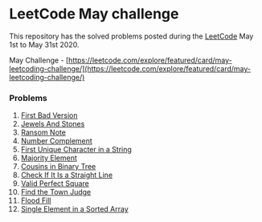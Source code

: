 
# LeetCode May challenge
This repository has the solved problems posted during the [LeetCode]([https://leetcode.com/].(https://leetcode.com/)) May 1st to May 31st 2020.

May Challenge - [https://leetcode.com/explore/featured/card/may-leetcoding-challenge/](https://leetcode.com/explore/featured/card/may-leetcoding-challenge/)

### Problems
1. [First Bad Version](https://github.com/arunkumars0807/leet-code-may-challenge/blob/master/FirstBadVersion.js)
2. [Jewels And Stones](https://github.com/arunkumars0807/leet-code-may-challenge/blob/master/JewelsAndStones.js)
3. [Ransom Note](https://github.com/arunkumars0807/leet-code-may-challenge/blob/master/RansomNote.js)
4. [Number Complement](https://github.com/arunkumars0807/leet-code-may-challenge/blob/master/NumberComplement.js)
5. [First Unique Character in a String](https://github.com/arunkumars0807/leet-code-may-challenge/blob/master/FirstUniqueCharacterInAString.js)
6. [Majority Element](https://github.com/arunkumars0807/leet-code-may-challenge/blob/master/MajorityElement.js)
7. [Cousins in Binary Tree](https://github.com/arunkumars0807/leet-code-may-challenge/blob/master/CousinsInBinaryTree.js)
8. [Check If It Is a Straight Line](https://github.com/arunkumars0807/leet-code-may-challenge/blob/master/CheckIfItIsAStraightLine.js)
9. [Valid Perfect Square](https://github.com/arunkumars0807/leet-code-may-challenge/blob/master/ValidPerfectSquare.js)
10. [Find the Town Judge](https://github.com/arunkumars0807/leet-code-may-challenge/blob/master/FindTheTownJudge.js)
11. [Flood Fill](https://github.com/arunkumars0807/leet-code-may-challenge/blob/master/FloodFill.js)
12. [Single Element in a Sorted Array](https://github.com/arunkumars0807/leet-code-may-challenge/blob/master/SingleElementInASortedArray.js)

